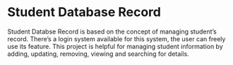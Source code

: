 # Student Database Record
Student Databse Record is based on the concept of managing student’s record. There’s a login system available for this system, the user can freely use its feature. This project is helpful for managing student information by adding, updating, removing, viewing and searching for details.
